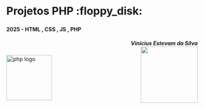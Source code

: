 
###

<br clear="both">

<h1 align="left">Projetos PHP :floppy_disk:
<br clear="both">

###

<h4 align="left"> 2025 - HTML , CSS , JS , PHP
<h5 align="right">Vinícius Estevam da Silva

<br clear="both">

<img align="right" height="150" src="https://user-images.githubusercontent.com/74038190/212284087-bbe7e430-757e-4901-90bf-4cd2ce3e1852.gif"  />

###

<div align="left">
  <img src="https://cdn.jsdelivr.net/gh/devicons/devicon/icons/php/php-original.svg" height="120" alt="php logo"  />
</div>

###
